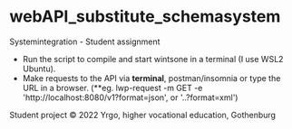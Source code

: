# webAPI_substitute_schemasystem
Systemintegration - Student assignment

- Run the script to compile and start wintsone in a terminal (I use WSL2 Ubuntu).
- Make requests to the API via **terminal**, postman/insomnia or type the URL in a browser.
(**eg. lwp-request -m GET -e 'http://localhost:8080/v1?format=json', or '..?format=xml')

Student project © 2022 Yrgo, higher vocational education, Gothenburg
